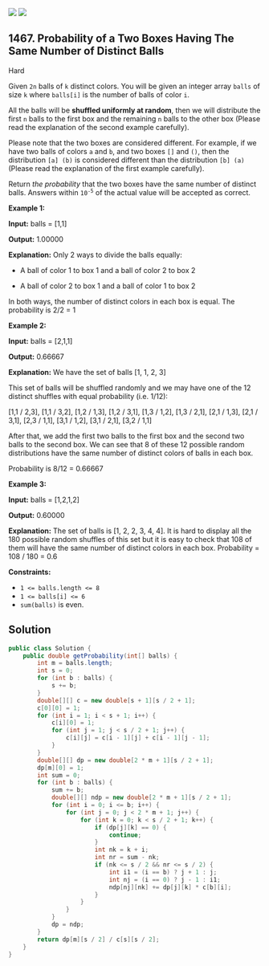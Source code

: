 [![](https://img.shields.io/github/stars/javadev/LeetCode-in-Java?label=Stars&style=flat-square)](https://github.com/javadev/LeetCode-in-Java)
[![](https://img.shields.io/github/forks/javadev/LeetCode-in-Java?label=Fork%20me%20on%20GitHub%20&style=flat-square)](https://github.com/javadev/LeetCode-in-Java/fork)

## 1467\. Probability of a Two Boxes Having The Same Number of Distinct Balls

Hard

Given `2n` balls of `k` distinct colors. You will be given an integer array `balls` of size `k` where `balls[i]` is the number of balls of color `i`.

All the balls will be **shuffled uniformly at random**, then we will distribute the first `n` balls to the first box and the remaining `n` balls to the other box (Please read the explanation of the second example carefully).

Please note that the two boxes are considered different. For example, if we have two balls of colors `a` and `b`, and two boxes `[]` and `()`, then the distribution `[a] (b)` is considered different than the distribution `[b] (a)` (Please read the explanation of the first example carefully).

Return _the probability_ that the two boxes have the same number of distinct balls. Answers within <code>10<sup>-5</sup></code> of the actual value will be accepted as correct.

**Example 1:**

**Input:** balls = [1,1]

**Output:** 1.00000

**Explanation:** Only 2 ways to divide the balls equally: 

- A ball of color 1 to box 1 and a ball of color 2 to box 2 

- A ball of color 2 to box 1 and a ball of color 1 to box 2
  
In both ways, the number of distinct colors in each box is equal. The probability is 2/2 = 1

**Example 2:**

**Input:** balls = [2,1,1]

**Output:** 0.66667

**Explanation:** We have the set of balls [1, 1, 2, 3] 

This set of balls will be shuffled randomly and we may have one of the 12 distinct shuffles with equal probability (i.e. 1/12): 

[1,1 / 2,3], [1,1 / 3,2], [1,2 / 1,3], [1,2 / 3,1], [1,3 / 1,2], [1,3 / 2,1], [2,1 / 1,3], [2,1 / 3,1], [2,3 / 1,1], [3,1 / 1,2], [3,1 / 2,1], [3,2 / 1,1] 

After that, we add the first two balls to the first box and the second two balls to the second box. We can see that 8 of these 12 possible random distributions have the same number of distinct colors of balls in each box. 

Probability is 8/12 = 0.66667

**Example 3:**

**Input:** balls = [1,2,1,2]

**Output:** 0.60000

**Explanation:** The set of balls is [1, 2, 2, 3, 4, 4]. It is hard to display all the 180 possible random shuffles of this set but it is easy to check that 108 of them will have the same number of distinct colors in each box. Probability = 108 / 180 = 0.6

**Constraints:**

*   `1 <= balls.length <= 8`
*   `1 <= balls[i] <= 6`
*   `sum(balls)` is even.

## Solution

```java
public class Solution {
    public double getProbability(int[] balls) {
        int m = balls.length;
        int s = 0;
        for (int b : balls) {
            s += b;
        }
        double[][] c = new double[s + 1][s / 2 + 1];
        c[0][0] = 1;
        for (int i = 1; i < s + 1; i++) {
            c[i][0] = 1;
            for (int j = 1; j < s / 2 + 1; j++) {
                c[i][j] = c[i - 1][j] + c[i - 1][j - 1];
            }
        }
        double[][] dp = new double[2 * m + 1][s / 2 + 1];
        dp[m][0] = 1;
        int sum = 0;
        for (int b : balls) {
            sum += b;
            double[][] ndp = new double[2 * m + 1][s / 2 + 1];
            for (int i = 0; i <= b; i++) {
                for (int j = 0; j < 2 * m + 1; j++) {
                    for (int k = 0; k < s / 2 + 1; k++) {
                        if (dp[j][k] == 0) {
                            continue;
                        }
                        int nk = k + i;
                        int nr = sum - nk;
                        if (nk <= s / 2 && nr <= s / 2) {
                            int i1 = (i == b) ? j + 1 : j;
                            int nj = (i == 0) ? j - 1 : i1;
                            ndp[nj][nk] += dp[j][k] * c[b][i];
                        }
                    }
                }
            }
            dp = ndp;
        }
        return dp[m][s / 2] / c[s][s / 2];
    }
}
```